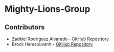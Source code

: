 # Mighty-Lions-Group
## Contributors
* Zadkiel Rodriguez Alvarado - [GitHub Repository](https://github.com/Zadkiel26?tab=repositories)
* Brock Hemsouvanh - [GitHub Repository](https://github.com/Brox0rz?tab=repositories)
